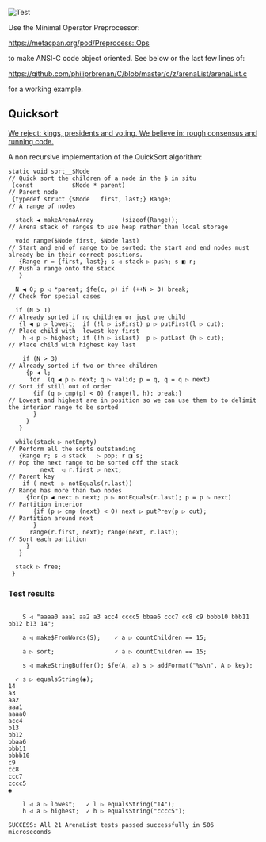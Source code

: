![Test](https://github.com/philiprbrenan/C/workflows/Test/badge.svg)

Use the Minimal Operator Preprocessor:

https://metacpan.org/pod/Preprocess::Ops

to make ANSI-C code object oriented.  See below or the last few lines of:

https://github.com/philiprbrenan/C/blob/master/c/z/arenaList/arenaList.c

for a working example.

## Quicksort

[We reject: kings, presidents and voting. We believe in: rough consensus and running code.](https://en.wikiquote.org/wiki/David_D._Clark)

A non recursive implementation of the QuickSort algorithm:

```
static void sort__$Node                                                         // Quick sort the children of a node in the $ in situ
 (const           $Node * parent)                                               // Parent node
 {typedef struct {$Node   first, last;} Range;                                  // A range of nodes

  stack ◀ makeArenaArray        (sizeof(Range));                                // Arena stack of ranges to use heap rather than local storage

  void range($Node first, $Node last)                                           // Start and end of range to be sorted: the start and end nodes must already be in their correct positions.
   {Range r = {first, last}; s ◁ stack ▷ push; s ◧ r;                           // Push a range onto the stack
   }

  N ◀ 0; p ◁ *parent; $fe(c, p) if (++N > 3) break;                             // Check for special cases

  if (N > 1)                                                                    // Already sorted if no children or just one child
   {l ◀ p ▷ lowest;  if (!l ▷ isFirst) p ▷ putFirst(l ▷ cut);                   // Place child with  lowest key first
    h ◁ p ▷ highest; if (!h ▷ isLast)  p ▷ putLast (h ▷ cut);                   // Place child with highest key last

    if (N > 3)                                                                  // Already sorted if two or three children
     {p ◀ l;
      for  (q ◀ p ▷ next; q ▷ valid; p = q, q = q ▷ next)                       // Sort if still out of order
       {if (q ▷ cmp(p) < 0) {range(l, h); break;}                               // Lowest and highest are in position so we can use them to to delimit the interior range to be sorted
       }
     }
   }

  while(stack ▷ notEmpty)                                                       // Perform all the sorts outstanding
   {Range r; s ◁ stack   ▷ pop; r ◨ s;                                          // Pop the next range to be sorted off the stack
         next  ◁ r.first ▷ next;                                                // Parent key
    if ( next  ▷ notEquals(r.last))                                             // Range has more than two nodes
     {for(p ◀ next ▷ next; p ▷ notEquals(r.last); p = p ▷ next)                 // Partition interior
       {if (p ▷ cmp (next) < 0) next ▷ putPrev(p ▷ cut);                        // Partition around next
       }
      range(r.first, next); range(next, r.last);                                // Sort each partition
     }
   }

  stack ▷ free;
 }
```

### Test results

```

    S ◁ "aaaa0 aaa1 aa2 a3 acc4 cccc5 bbaa6 ccc7 cc8 c9 bbbb10 bbb11 bb12 b13 14";

    a ◁ make$FromWords(S);    ✓ a ▷ countChildren == 15;

    a ▷ sort;                 ✓ a ▷ countChildren == 15;

    s ◁ makeStringBuffer(); $fe(A, a) s ▷ addFormat("%s\n", A ▷ key);

  ✓ s ▷ equalsString(◉);
14
a3
aa2
aaa1
aaaa0
acc4
b13
bb12
bbaa6
bbb11
bbbb10
c9
cc8
ccc7
cccc5
◉

    l ◁ a ▷ lowest;   ✓ l ▷ equalsString("14");
    h ◁ a ▷ highest;  ✓ h ▷ equalsString("cccc5");

SUCCESS: All 21 ArenaList tests passed successfully in 506 microseconds

```
